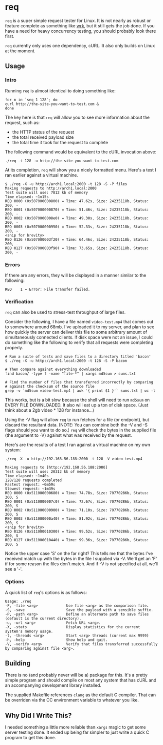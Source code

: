 # req

`req` is a super simple request tester for Linux.   It is not nearly as robust or feature complete as something like <a href="https://github.com/wg/wrk">wrk</a>, but it still gets the job done.  If you have a need for heavy concurrency testing, you should probably look there first.
 
`req` currently only uses one dependency, cURL.  It also only builds on Linux at the moment.


## Usage

### Intro

Running `req` is almost identical to doing something like:

```
for n in `seq 1 128`; do
curl http://the-site-you-want-to-test.com &
done
```

The key here is that `req` will allow you to see more information about the request, such as:
- the HTTP status of the request
- the total received payload size
- the total time it took for the request to complete


The following command would be equivalent to the cURL invocation above: 

```
./req -t 128 -u http://the-site-you-want-to-test.com
```


At its completion, `req` will show you a nicely formatted menu.  Here's a test I ran earlier against a virtual machine.

```
$ ./req -X -u http://arch1.local:2000 -t 128 -S -P files
Making requests to http://arch1.local:2000
Test suite will use: 7812 kb of memory
Time elapsed: ~1m15s
REQ 0000 (0x507000000800) = Time: 47.62s, Size: 24235118b, Status: 200, - 
REQ 0001 (0x507000000870) = Time: 51.46s, Size: 24235118b, Status: 200, -
REQ 0002 (0x5070000008e0) = Time: 49.30s, Size: 24235118b, Status: 200, -
REQ 0003 (0x507000000950) = Time: 52.33s, Size: 24235118b, Status: 200, -
<snip for brevity>
REQ 0126 (0x507000003f20) = Time: 64.46s, Size: 24235118b, Status: 200, -
REQ 0127 (0x507000003f90) = Time: 73.65s, Size: 24235118b, Status: 200, -
```


### Errors

If there are any errors, they will be displayed in a manner similar to the following:
```
REQ    1 = Error: File transfer failed.
```

### Verification

`req` can also be used to stress-test throughput of large files.  

Consider the following, I have a file named `video-test.mp4` that comes out to somewhere
around 68mb.   I've uploaded it to my server, and plan to see how quickly the server can 
deliver this file to some arbitrary amount of simultaneously connected clients. If disk 
space were not an issue, I could do something like the following to verify that all 
requests were completing properly.

```
# Run a suite of tests and save files to a directory titled 'bacon'
$ ./req -X -u http://arch1.local:2000 -t 128 -S -P bacon

# Then compare against everything downloaded
find bacon/ -type f -name "file-*" | xargs md5sum > sums.txt

# Find the number of files that transferred incorrectly by comparing 
# against the checksum of the source file
grep -v `md5sum video-test.mp4 | awk '{ print $1 }'` sums.txt | wc -l
```

This works, but is a bit slow because the shell will need to run `md5sum` on EVERY FILE 
DOWNLOADED. It also will eat up a ton of disk space. (Just think about a 2gb video * 128 
for instance...)

Using the -V flag will allow `req` to run fetches for a file (or endpoint), but
discard the resultant data.  (NOTE: You can combine both the -V and -S flags should you
want to do so.)  `req` will check the bytes in the supplied file (the argument to -V) 
against what was received by the request.

Here's are the results of a test I ran against a virtual machine on my own system:

```
./req -X -u http://192.168.56.188:2000 -t 128 -V video-test.mp4
 
Making requests to [http://192.168.56.188:2000]
Test suite will use: 20312 kb of memory
Time elapsed: ~1m40s
128/128 requests completed
Fastest request: ~0m59s
Slowest request: ~1m39s
REQ 0000 (0x511000000680) = Time: 74.78s, Size: 70770286b, Status: 200, S
REQ 0001 (0x5110000007c0) = Time: 72.67s, Size: 70770286b, Status: 200, S
REQ 0002 (0x511000000900) = Time: 71.10s, Size: 70770286b, Status: 200, S
REQ 0003 (0x511000000a40) = Time: 81.92s, Size: 70770286b, Status: 200, S
<snip for brevity>
REQ 0126 (0x511000010300) = Time: 99.52s, Size: 70770286b, Status: 200, S
REQ 0127 (0x511000010440) = Time: 99.36s, Size: 70770286b, Status: 200, S

```

Notice the upper case 'S' on the far right?  This tells me that the bytes
I've received match up with the bytes in the file I supplied via -V.  We'll
get an 'F' if for some reason the files don't match.  And if -V is not specified
at all, we'll see a '-'.


### Options

A quick list of `req`'s options is as follows:

```
Usage: ./req
-F, -file <arg>             Use file <arg> as the comparison file.
-S, -save                   Save the payload with a sensible suffix.
-P, -path <arg>             Define an alternate path to save files (default is the current directory).
-u, -url <arg>              Fetch URL <arg>.
-X, -stats                  Display statistics for the current system's memory usage.
-t, -threads <arg>          Start <arg> threads (current max 9999)
-h, -help                   Show help and quit.
-V, -verify <arg>           Verify that files transferred successfully by comparing against file <arg>.
```


## Building

There is no (and probably never will be a) package for this.  It's a pretty simple program and should compile on most any system that has cURL and an accompanying development library installed.

The supplied Makefile references `clang` as the default C compiler.  That can be overriden via the CC environment variable to whatever you like.



## Why Did I Write This? 

I needed something a little more reliable than `xargs` magic to get some server testing done.   It ended up being far simpler to just write a quick C program to get this done. 
